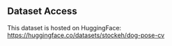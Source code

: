 ## Dataset Access
This dataset is hosted on HuggingFace: https://huggingface.co/datasets/stockeh/dog-pose-cv
